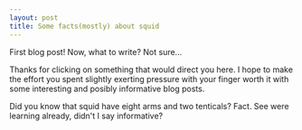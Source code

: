 ```yaml
---
layout: post
title: Some facts(mostly) about squid
---
```


First blog post! Now, what to write? Not sure...

Thanks for clicking on something that would direct you here. I hope to make the effort you spent slightly exerting pressure with your finger worth it with some interesting and posibly informative blog posts.

Did you know that squid have eight arms and two tenticals? Fact. See were learning already, didn't I say informative?


